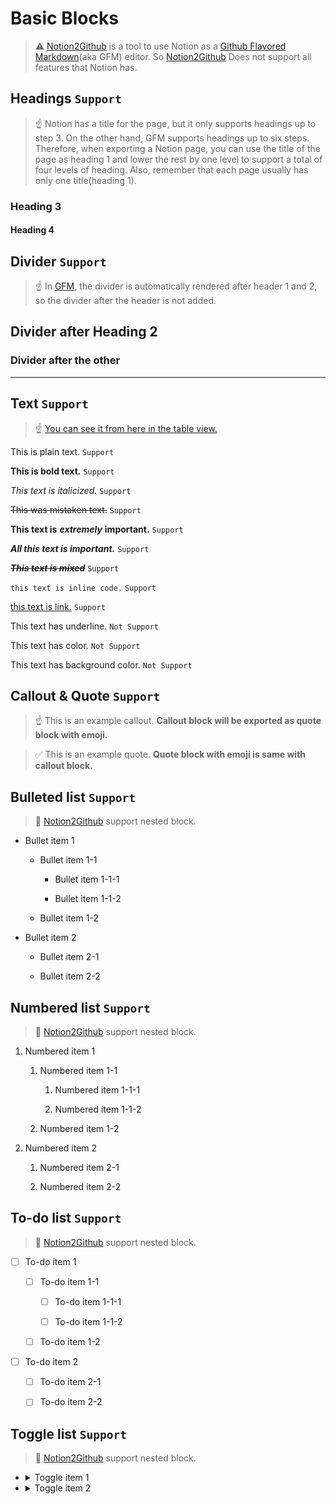 # Basic Blocks

> ⚠️ [Notion2Github](https://github.com/younho9/notion2github) is a tool to use Notion as a [Github Flavored Markdown](https://github.github.com/gfm/)(aka GFM) editor.
So [Notion2Github](https://github.com/younho9/notion2github) Does not support all features that Notion has.

## Headings `Support`

> ☝ Notion has a title for the page, but it only supports headings up to step 3. On the other hand, GFM supports headings up to six steps. Therefore, when exporting a Notion page, you can use the title of the page as heading 1 and lower the rest by one level to support a total of four levels of heading.
Also, remember that each page usually has only one title(heading 1).

### Heading 3

#### Heading 4

## Divider `Support`

> ☝ In [GFM](https://github.github.com/gfm/), the divider is automatically rendered after header 1 and 2, so the divider after the header is not added.

## Divider after Heading 2

### Divider after the other

---



## Text `Support`

> ☝ [You can see it from here in the table view.](https://www.notion.so/younho9/5fe91726673a4121933fa10ae46a253a?v=57957dae2d4c4a809957bf39a9aa8467)

This is plain text. `Support`

**This is bold text.** `Support`

_This text is italicized._ `Support`

~~This was mistaken text.~~	`Support`

**This text is** __*extremely*__ **important.** `Support`

**_All this text is important._** `Support`

~~**_This text is mixed_**~~ `Support`

`this text is inline code.` `Support`

[this text is link.](https://github.com/younho9/notion2github) `Support`

This text has underline.	`Not Support`

This text has color.	`Not Support`

This text has background color. `Not Support`

## Callout & Quote `Support`

> ☝ This is an example callout. __Callout block will be exported as quote block with emoji.__

> ✅ This is an example quote. __Quote block with emoji is same with callout block.__



## Bulleted list `Support`

> 🎉 [Notion2Github](https://github.com/younho9/notion2github) support nested block.

- Bullet item 1

   - Bullet item 1-1

      - Bullet item 1-1-1

      - Bullet item 1-1-2

   - Bullet item 1-2

- Bullet item 2

   - Bullet item 2-1

   - Bullet item 2-2



## Numbered list `Support`

> 🎉 [Notion2Github](https://github.com/younho9/notion2github) support nested block.

1. Numbered item 1

   1. Numbered item 1-1

      1. Numbered item 1-1-1

      1. Numbered item 1-1-2

   1. Numbered item 1-2

1. Numbered item 2

   1. Numbered item 2-1

   1. Numbered item 2-2



## To-do list `Support`

> 🎉 [Notion2Github](https://github.com/younho9/notion2github) support nested block.

- [ ] To-do item 1

   - [ ] To-do item 1-1

      - [ ] To-do item 1-1-1

      - [ ] To-do item 1-1-2

   - [ ] To-do item 1-2

- [ ] To-do item 2

   - [ ] To-do item 2-1

   - [ ] To-do item 2-2



## Toggle list `Support`

> 🎉 [Notion2Github](https://github.com/younho9/notion2github) support nested block.

- <details><summary>Toggle item 1</summary>

   - <details><summary>Toggle item 1-1</summary>

      - <details><summary>Toggle item 1-1-1</summary>

      - <details><summary>Toggle item 1-1-2</summary>

     </details>

   - <details><summary>Toggle item 1-2</summary>

  </details>

- <details><summary>Toggle item 2</summary>

   - <details><summary>Toggle item 2-1</summary>

   - <details><summary>Toggle item 2-2</summary>

  </details>


